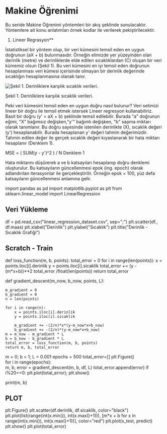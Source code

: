 # Makine Öğrenimi

Bu seride Makine Öğrenimi yöntemleri bir akış şeklinde sunulacaktır. Yöntemlere ait konu anlatımları örnek kodlar ile verilerek pekiştirilecektir.

1. Lineer Regrasyon**

İstatistiksel bir yöntem olup, bir veri kümesini temsil eden en uygun doğrunun (aX + b) bulunmasıdır. Örneğin elimizde yer yüzeyinden olan derinlik (metre) ve derinliklerde elde edilen sıcaklıklardan (C) oluşan bir veri kümemiz olsun (Şekil 1). Bu veri kümesini en iyi temsil eden doğrunun hesaplanması veri kümesi içerisinde olmayan bir derinlik değerinde sıcaklığın hesaplanmasına olanak tanır. 



![Şekil 1. Derinliklere karşılık sıcaklık verileri.](https://github.com/orhanapaydin/Machine-Learning/assets/95540971/699b751c-50b4-4e54-ad49-7c030b2a49a8)

Şekil 1. Derinliklere karşılık sıcaklık verileri.           
                
Peki veri kümesini temsil eden en uygun doğru nasıl bulunur? Veri setimizi lineer bir doğru ile temsil etmek istersek Lineer regresyon kullanabiliriz. Basit bir doğru (y' = aX + b) şeklinde temsil edilebilir. Burada "a" doğrunun eğimi, "X" bağımsız değişken,"y'" bağımlı değişken, "b" sapma miktarı olarak tanımlanır. Bu doğru sayesinde istenilen derinlikte (X), sıcaklık değeri (y') hesaplanabilir. Burada hesaplanan y' değeri tahmin değerimizdir. Tahmin edilen değer ile gerçek sıcaklık değeri kıyaslanarak bir hata miktarı hesaplanır (Denklem 1).

MSE = ( SUM(y - y')^2 ) / N                             Denklem 1

Hata miktarını düşürerek a ve b katsayıları hesaplanıp doğru denklemi oluşturulur. Bu katsayıların güncellenmesi epok (ing. epoch) olarak adlandırılan iterasyonlar ile gerçekleştirilir. Örneğin epok = 100, yüz defa katsayıların güncellenmesi anlamına gelir.

import pandas as pd
import matplotlib.pyplot as plt
from sklearn.linear_model import LinearRegression
## Veri Yükleme
df = pd.read_csv("linear_regression_dataset.csv", sep=";")
plt.scatter(df., df.maas)
plt.xlabel("Derinlik")
plt.ylabel("Sıcaklık")
plt.title("Derinlik - Sıcaklık Grafiği")
## Scratch - Train
 def loss_function(m, b, points):
    total_error = 0
    for i in range(len(points)):
        x = points.iloc[i].derinlik
        y = points.iloc[i].sicaklik
        total_error += (y - (m*x+b))**2
    total_error /float(len(points))
    return total_error

def gradient_descent(m_now, b_now, points, L):

    m_gradient = 0
    b_gradient = 0
    n = len(points)
    
    for i in range(n):
        x = points.iloc[i].derinlik
        y = points.iloc[i].sicaklik
        
        m_gradient += -(2/n)*x*(y-m_now*x+b_now)
        b_gradient += -(2/n)*(y-m_now*x+b_now)
    m = m_now - m_gradient * L
    b = b_now - b_gradient * L
    total_error = loss_function(m, b, points)
    return m, b, total_error

m = 0;
b = 1;
L = 0.001
epochs = 500
total_error=[]
plt.Figure()   
for i in range(epochs):    
    m, b, error = gradient_descent(m, b, df, L)
    total_error.append(error)
    if i%20==0:
        plt.plot(total_error); plt.show()
    
print(m, b)

## PLOT
plt.Figure()
plt.scatter(df.derinlik, df.sicaklik, color="black")
plt.plot(list(range(int(x.min()), int(x.max()+1))), [m*x + b for x in range(int(x.min()), int(x.max()+1))], color="red")
plt.plot(x_test, predict)
plt.show()
plt.plot(total_error)
    
